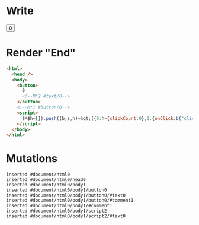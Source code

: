 # Write
  <body><button>0<!M*2 #text/0></button><!M*1 #button/0></body><script>(M$h=[]).push((b,s,h)=>({0:h={clickCount:0},1:{onClick:b("clickHandler",h)},2:{_:h},$global:{}}),[2,"subscribe_clickCount$renderBody",1,"FancyButton$onclick_effect",])</script>


# Render "End"
```html
<html>
  <head />
  <body>
    <button>
      0
      <!--M*2 #text/0-->
    </button>
    <!--M*1 #button/0-->
    <script>
      (M$h=[]).push((b,s,h)=&gt;({0:h={clickCount:0},1:{onClick:b("clickHandler",h)},2:{_:h},$global:{}}),[2,"subscribe_clickCount$renderBody",1,"FancyButton$onclick_effect",])
    </script>
  </body>
</html>
```

# Mutations
```
inserted #document/html0
inserted #document/html0/head0
inserted #document/html0/body1
inserted #document/html0/body1/button0
inserted #document/html0/body1/button0/#text0
inserted #document/html0/body1/button0/#comment1
inserted #document/html0/body1/#comment1
inserted #document/html0/body1/script2
inserted #document/html0/body1/script2/#text0
```